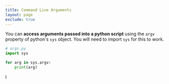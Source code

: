 ```yaml
---
title: Command Line Arguments
layout: page
exclude: true
---
```


You can **access arguments passed into a python script** using the `argv` property of python's `sys` object. You will need to import `sys` for this to work.
```python
# args.py
import sys

for arg in sys.argv:
	print(arg)
```

I
<!--stackedit_data:
eyJoaXN0b3J5IjpbMTI1NDU3MDMyOCwxOTU3MzA1NDY2LDE3OT
E5NzE5OThdfQ==
-->